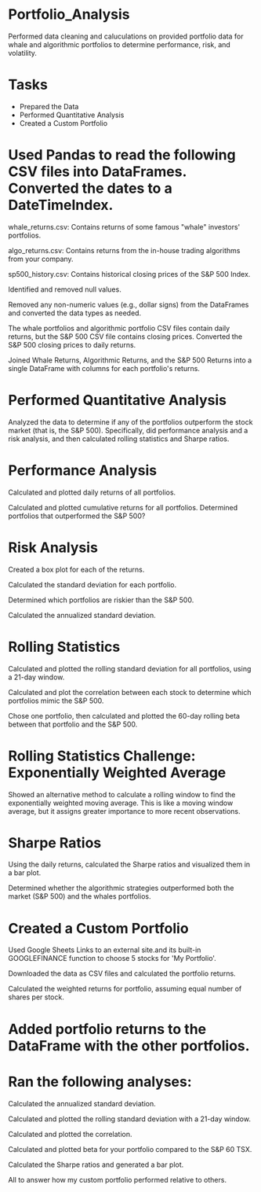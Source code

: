 # Portfolio_Analysis
Performed data cleaning and caluculations on provided portfolio data for whale and algorithmic portfolios to determine performance, risk, and volatility. 
# Tasks
 - Prepared the Data
 - Performed Quantitative Analysis
 - Created a Custom Portfolio

# Used Pandas to read the following CSV files into DataFrames. Converted the dates to a DateTimeIndex.

whale_returns.csv: Contains returns of some famous "whale" investors' portfolios.

algo_returns.csv: Contains returns from the in-house trading algorithms from your company.

sp500_history.csv: Contains historical closing prices of the S&P 500 Index.

Identified and removed null values.

Removed any non-numeric values (e.g., dollar signs) from the DataFrames and converted the data types as needed.

The whale portfolios and algorithmic portfolio CSV files contain daily returns, but the S&P 500 CSV file contains closing prices. Converted the S&P 500 closing prices to daily returns.

Joined Whale Returns, Algorithmic Returns, and the S&P 500 Returns into a single DataFrame with columns for each portfolio's returns.

# Performed Quantitative Analysis
Analyzed the data to determine if any of the portfolios outperform the stock market (that is, the S&P 500). Specifically, did performance analysis and a risk analysis, and then calculated rolling statistics and Sharpe ratios.

# Performance Analysis
Calculated and plotted daily returns of all portfolios.

Calculated and plotted cumulative returns for all portfolios. Determined portfolios that outperformed the S&P 500?

# Risk Analysis
Created a box plot for each of the returns.

Calculated the standard deviation for each portfolio.

Determined which portfolios are riskier than the S&P 500.

Calculated the annualized standard deviation.

# Rolling Statistics
Calculated and plotted the rolling standard deviation for all portfolios, using a 21-day window.

Calculated and plot the correlation between each stock to determine which portfolios mimic the S&P 500.

Chose one portfolio, then calculated and plotted the 60-day rolling beta between that portfolio and the S&P 500.

# Rolling Statistics Challenge: Exponentially Weighted Average
Showed an alternative method to calculate a rolling window to find the exponentially weighted moving average. This is like a moving window average, but it assigns greater importance to more recent observations. 

# Sharpe Ratios

Using the daily returns, calculated the Sharpe ratios and visualized them in a bar plot.

Determined whether the algorithmic strategies outperformed both the market (S&P 500) and the whales portfolios.

# Created a Custom Portfolio

Used Google Sheets Links to an external site.and its built-in GOOGLEFINANCE function to choose 5 stocks for 'My Portfolio'.

Downloaded the data as CSV files and calculated the portfolio returns.

Calculated the weighted returns for portfolio, assuming equal number of shares per stock.

# Added portfolio returns to the DataFrame with the other portfolios.

# Ran the following analyses:

Calculated the annualized standard deviation.

Calculated and plotted the rolling standard deviation with a 21-day window.

Calculated and plotted the correlation.

Calculated and plotted beta for your portfolio compared to the S&P 60 TSX.

Calculated the Sharpe ratios and generated a bar plot.

All to answer how my custom portfolio performed relative to others. 
